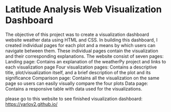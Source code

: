 # Latitude Analysis Web Visualization Dashboard

The objective of this project was to create a visualization dashboard website weather data using HTML and CSS. In building this dashboard, I created individual pages for each plot and a means by which users can navigate between them. These individual pages contain the visualization and their corresponding explanations. The website consist of seven pages:
Landing page: Contains an explanation of the weatherPy project and links to each visualization page
Four visualization pages: Contains a descriptive title, plot/visualization itself, and a brief description of the plot and its significance
Comparison page: Contains all the visualization on the same page so users can easily visually compare the four plots
Data page: Contains a responsive table with data used for the visualizations.

please go to this website to see finished visualization dashboard: https://yarlov2.github.io/
